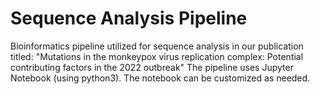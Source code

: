 # Sequence Analysis Pipeline
Bioinformatics pipeline utilized for sequence analysis in our publication titled: "Mutations in the monkeypox virus replication complex: Potential contributing factors in the 2022 outbreak"
The pipeline uses Jupyter Notebook (using python3). The notebook can be customized as needed.
